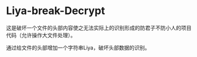 # Liya-break-Decrypt

这是破坏一个文件的头部内容使之无法实际上的识别形成的防君子不防小人的项目代码（允许操作大文件处理）。

通过给文件的头部增加一个字符串Liya，破坏头部数据的识别。